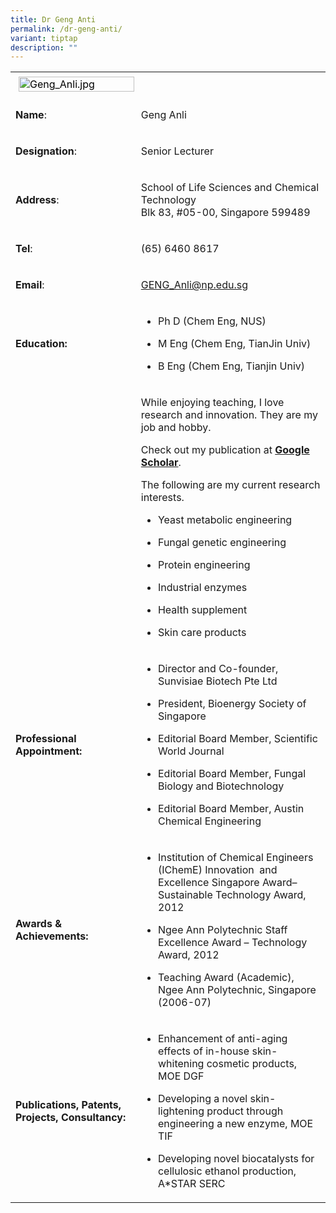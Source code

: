 ```yaml
---
title: Dr Geng Anti
permalink: /dr-geng-anti/
variant: tiptap
description: ""
---
```

<table>
<tbody>
<tr>
<td rowspan="1" colspan="1">
<div class="isomer-image-wrapper">
<img style="caret-color: rgb(0, 0, 0); color: rgb(0, 0, 0); font-style: normal; font-variant-caps: normal; font-weight: 400; letter-spacing: normal; orphans: auto; text-align: start; text-indent: 0px; text-transform: none; white-space: normal; widows: auto; word-spacing: 0px; -webkit-text-stroke-width: 0px; text-decoration: none; margin: 5px;" height="auto" width="100%" alt="Geng_Anli.jpg" src="https://graduation.np.edu.sg/staffdirectory/lsct/PublishingImages/Geng_Anli.jpg">
</div>
</td>
<td rowspan="1" colspan="1">
<p></p>
</td>
</tr>
<tr>
<td rowspan="1" colspan="1">
<p><strong>Name</strong>:&nbsp;&nbsp;&nbsp;&nbsp;&nbsp;&nbsp;&nbsp;&nbsp;&nbsp;&nbsp;&nbsp;&nbsp;&nbsp;&nbsp;&nbsp;&nbsp;&nbsp;&nbsp;&nbsp;&nbsp;&nbsp;&nbsp;&nbsp;&nbsp;&nbsp;</p>
</td>
<td rowspan="1" colspan="1">
<p>​Geng Anli</p>
</td>
</tr>
<tr>
<td rowspan="1" colspan="1">
<p>​<strong>Designation</strong>:</p>
</td>
<td rowspan="1" colspan="1">
<p>​Senior Lecturer​</p>
</td>
</tr>
<tr>
<td rowspan="1" colspan="1">
<p><strong>Address</strong>: ​</p>
</td>
<td rowspan="1" colspan="1">
<p>School of Life Sciences and Chemical Technology
<br>Blk 83, #05-00, Singapore 599489​</p>
</td>
</tr>
<tr>
<td rowspan="1" colspan="1">
<p><strong>Tel</strong>: &nbsp;&nbsp;&nbsp; ​</p>
</td>
<td rowspan="1" colspan="1">
<p>(65) 6460 8617</p>
</td>
</tr>
<tr>
<td rowspan="1" colspan="1">
<p><strong>Email</strong>: ​</p>
</td>
<td rowspan="1" colspan="1">
<p><a href="mailto:GENG_Anli@np.edu.sg" rel="noopener noreferrer nofollow" target="_blank">GENG_Anli@np.edu.sg</a>
</p>
</td>
</tr>
<tr>
<td rowspan="1" colspan="1">
<p><strong>Education:</strong>
</p>
</td>
<td rowspan="1" colspan="1">
<ul data-tight="true" class="tight">
<li>
<p>Ph D (Chem Eng, NUS)</p>
</li>
<li>
<p>M Eng (Chem Eng, TianJin Univ)</p>
</li>
<li>
<p>​B Eng (Chem Eng, Tianjin Univ)</p>
</li>
</ul>
</td>
</tr>
<tr>
<td rowspan="1" colspan="1">
<p></p>
</td>
<td rowspan="1" colspan="1">
<p>While enjoying teaching, I love research and innovation. They are my job
and hobby.</p>
<p>Check out my publication at <strong><a href="http://scholar.google.com.sg/citations?user=G23Lko0AAAAJ&amp;hl=en" rel="noopener noreferrer nofollow" target="_blank">Google Scholar</a></strong>.</p>
<p>The following are my current research interests.</p>
<ul data-tight="true" class="tight">
<li>
<p>Yeast metabolic engineering</p>
</li>
<li>
<p>Fungal genetic engineering</p>
</li>
<li>
<p>Protein engineering</p>
</li>
<li>
<p>Industrial enzymes</p>
</li>
<li>
<p>Health supplement</p>
</li>
<li>
<p>Skin care products</p>
</li>
</ul>
</td>
</tr>
<tr>
<td rowspan="1" colspan="1">
<p>​<strong>Professional Appointment:</strong>
</p>
</td>
<td rowspan="1" colspan="1">
<ul data-tight="true" class="tight">
<li>
<p>Director and Co-founder, Sunvisiae Biotech Pte Ltd</p>
</li>
<li>
<p>President, Bioenergy Society of Singapore</p>
</li>
<li>
<p>Editorial Board Member, Scientific World Journal</p>
</li>
<li>
<p>Editorial Board Member, Fungal Biology and Biotechnology</p>
</li>
<li>
<p>Editorial Board Member, Austin Chemical Engineering</p>
</li>
</ul>
</td>
</tr>
<tr>
<td rowspan="1" colspan="1">
<p><strong>Awards &amp; Achievements​:</strong>
</p>
</td>
<td rowspan="1" colspan="1">
<ul data-tight="true" class="tight">
<li>
<p>​Institution of Chemical Engineers (IChemE) Innovation&nbsp; and Excellence
Singapore Award– Sustainable Technology Award, 2012</p>
</li>
<li>
<p>Ngee Ann Polytechnic Staff Excellence Award – Technology Award, 2012</p>
</li>
<li>
<p>​​Teaching Award (Academic), Ngee Ann Polytechnic, Singapore (2006-07)</p>
</li>
</ul>
</td>
</tr>
<tr>
<td rowspan="1" colspan="1">
<p><strong>Publications, Patents, Projects, Consultancy:</strong>
</p>
</td>
<td rowspan="1" colspan="1">
<ul data-tight="true" class="tight">
<li>
<p>Enhancement of anti-aging effects of in-house skin-whitening cosmetic
products, MOE DGF</p>
</li>
<li>
<p>Developing a novel skin-lightening product through engineering a new enzyme,
MOE TIF</p>
</li>
<li>
<p>Developing novel biocatalysts for cellulosic ethanol production, A*STAR
SERC</p>
</li>
</ul>
</td>
</tr>
</tbody>
</table>
<p></p>